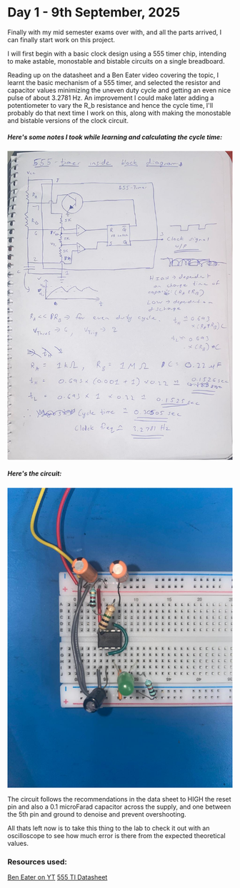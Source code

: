 # Day 1 - 9th September, 2025

Finally with my mid semester exams over with, and all the parts arrived, I can finally start work on this project.

I will first begin with a basic clock design using a 555 timer chip, intending to make astable, monostable and bistable circuits on a single breadboard.

Reading up on the datasheet and a Ben Eater video covering the topic, I learnt the basic mechanism of a 555 timer, and selected the resistor and capacitor values minimizing the uneven duty cycle and getting an even nice pulse of about 3.2781 Hz. An improvement I could make later adding a potentiometer to vary the R_b resistance and hence the cycle time, I'll probably do that next time I work on this, along with making the monostable and bistable versions of the clock circuit. 

##### Here's some notes I took while learning and calculating the cycle time:

<img src="../imgs/day1-9-9-2025-notes.jpg">

##### Here's the circuit:

<img src="../imgs/day1-9-9-2025-circuit.jpg">


The circuit follows the recommendations in the data sheet to HIGH the reset pin and also a 0.1 microFarad capacitor across the supply, and one between the 5th pin and ground to denoise and prevent overshooting.

All thats left now is to take this thing to the lab to check it out with an oscilloscope to see how much error is there from the expected theoretical values.

### Resources used:
[Ben Eater on YT](https://www.youtube.com/playlist?list=PLowKtXNTBypGqImE405J2565dvjafglHU)
[555 TI Datasheet]()
